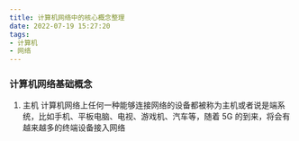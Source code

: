 ```yaml
---
title: 计算机网络中的核心概念整理
date: 2022-07-19 15:27:20
tags:
- 计算机
- 网络
---
```

### 计算机网络基础概念
1. 主机
    计算机网络上任何一种能够连接网络的设备都被称为主机或者说是端系统，比如手机、平板电脑、电视、游戏机、汽车等，随着 5G 的到来，将会有越来越多的终端设备接入网络

